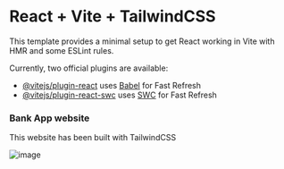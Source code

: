 # React + Vite + TailwindCSS

This template provides a minimal setup to get React working in Vite with HMR and some ESLint rules.

Currently, two official plugins are available:

- [@vitejs/plugin-react](https://github.com/vitejs/vite-plugin-react/blob/main/packages/plugin-react/README.md) uses [Babel](https://babeljs.io/) for Fast Refresh
- [@vitejs/plugin-react-swc](https://github.com/vitejs/vite-plugin-react-swc) uses [SWC](https://swc.rs/) for Fast Refresh

### Bank App website

This website has been built with TailwindCSS

![image](https://github.com/amangouste225/Bank-App/assets/104840429/6d118f8d-fa2d-4ffc-b548-13741f23b44e)

